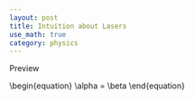 ```yaml
---
layout: post
title: Intuition about Lasers
use_math: true
category: physics
---
```


Preview

\begin{equation}
  \alpha = \beta
\end{equation}
